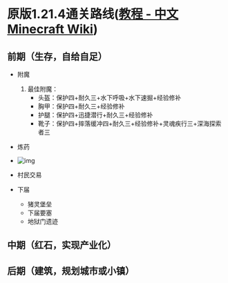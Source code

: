 # 原版1.21.4通关路线([教程 - 中文 Minecraft Wiki](https://zh.minecraft.wiki/w/教程))

## 前期（生存，自给自足）  

* 附魔    

    1. 最佳附魔：
       * 头盔：保护四+耐久三+水下呼吸+水下速掘+经验修补
       * 胸甲：保护四+耐久三+经验修补
       * 护腿：保护四+迅捷潜行+耐久三+经验修补
       * 靴子：保护四+摔落缓冲四+耐久三+经验修补+灵魂疾行三+深海探索者三
* 炼药
* ![img](https://www.mccome.com/wp-content/uploads/2017/10/MinecraftPotionsClean.png)
* 村民交易
* 下届
    * 猪灵堡垒
    * 下届要塞
    * 地狱门遗迹

## 中期（红石，实现产业化）

## 后期（建筑，规划城市或小镇）


